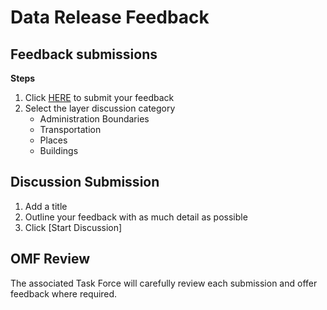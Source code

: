 # Data Release Feedback

## Feedback submissions

**Steps**
1. Click [HERE](https://github.com/OvertureMaps/data/discussions) to submit your feedback
2. Select the layer discussion category 
   - Administration Boundaries
   - Transportation
   - Places
   - Buildings
  
## Discussion Submission
1. Add a title
2. Outline your feedback with as much detail as possible
3. Click [Start Discussion]

## OMF Review
The associated Task Force will carefully review each submission and offer feedback where required.
